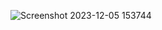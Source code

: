 ![Screenshot 2023-12-05 153744](https://github.com/tstechnology07/pwjs/assets/118080613/82c80fac-1ba9-4c12-8b20-da34934d5a84)
